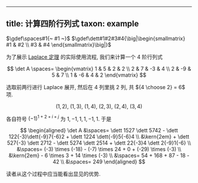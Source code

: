
---
title: 计算四阶行列式
taxon: example
---

$\gdef\spaces#1{~ #1 ~}$
$\gdef\dett#1#2#3#4{\big|\begin{smallmatrix} #1 & #2 \\ #3 & #4 \end{smallmatrix}\big|}$

为了展示 [Laplace 定理](./laplace.md) 的实际使用流程, 我们来计算一个 $4$ 阶行列式

$$
\det A \spaces= 
\begin{vmatrix}
1 & 5 & 2 & 2 \\
2 & 7 & -3 & 4 \\
2 & -9 & 5 & 7 \\
1 & -6 & 4 & 2
\end{vmatrix}
$$

选取前两行进行 Laplace 展开, 然后在 $4$ 列里挑 $2$ 列, 共 ${4 \choose 2} = 6$ 项. 

$$ (1,2), ~ (1,3), ~ (1,4), ~ (2,3), ~ (2,4), ~ (3,4) $$

各自符号 $(-1)^{1+2+i+j}$ 为 $1, -1, 1, 1, -1, 1$. 于是 

$$
\begin{aligned}
\det A 
&\spaces= \dett 1527 \dett 5742 - \dett 122{-3}\dett{-9}7{-6}2 + \dett 1224 \dett{-9}5{-6}4 \\
  &\kern{2em} + \dett 527{-3} \dett 2712 - \dett 5274 \dett 2514 + \dett 22{-3}4 \dett 2{-9}1{-6} \\
&\spaces= (-3) \times (-18) - (-7) \times 24 + 0 + (-29) \times (-3) \\ 
  &\kern{2em} - 6 \times 3 + 14 \times (-3) \\
&\spaces= 54 + 168 + 87 - 18 - 42 \\
&\spaces= 249
\end{aligned}
$$

读者从这个过程中应当能看出显见的优势. 
